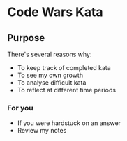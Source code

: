 # Code Wars Kata

## Purpose

There's several reasons why:

- To keep track of completed kata
- To see my own growth
- To analyse difficult kata
- To reflect at different time periods

### For you

- If you were hardstuck on an answer
- Review my notes